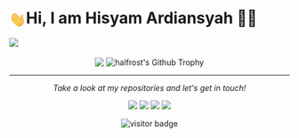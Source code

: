 # <img src="https://raw.githubusercontent.com/ABSphreak/ABSphreak/master/gifs/Hi.gif" width="30px" align="center">Hi, I am Hisyam Ardiansyah 👨‍💻

![](https://github.com/halfrost/halfrost/blob/master/icons/header_.png)


<p align="center">
<img align="center" src="https://github-readme-stats.vercel.app/api/top-langs/?username=0xSyam&hide_langs_below=1&theme=radical&line_height=27&layout=compact" />
<img align="center" src="https://github-profile-trophy.vercel.app/?username=0xSyam&column=7&theme=dracula" alt="halfrost's Github Trophy" />
</p>

</details>
  
<hr>
<p align="center">
  <i>Take a look at my repositories and let's get in touch!</i>

<p align="center">
<a href= "https://github.com/0xSyam"><img src="https://img.icons8.com/material-outlined/27/000000/ball-point-pen.png"/></a>
<a href= "https://github.com/0xSyam"><img src="https://img.icons8.com/material-outlined/30/000000/linkedin.png"/></a>
<a href= "https://github.com/0xSyam"><img src="https://img.icons8.com/material-outlined/30/000000/twitter.png"/></a>
<a href= "https://github.com/0xSyam"><img src="https://img.icons8.com/material-outlined/27/000000/geography.png"/></a>
</p>

<p  align="center">

<img src="https://visitor-badge.laobi.icu/badge?page_id=0xSyam.0xSyam" alt="visitor badge"/>       
</p>

</p>
  

